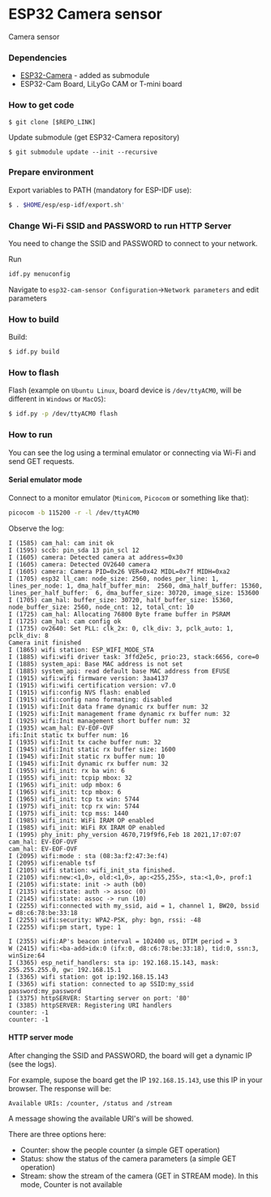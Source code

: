 # ESP32 Camera sensor

Camera sensor

### Dependencies
 - [ESP32-Camera](https://github.com/espressif/esp32-camera) - added as submodule
 - ESP32-Cam Board, LiLyGo CAM or T-mini board

### How to get code

```
$ git clone [$REPO_LINK]
```

Update submodule (get ESP32-Camera repository)

```
$ git submodule update --init --recursive
```

### Prepare environment
Export variables to PATH (mandatory for ESP-IDF use):
```bash
$ . $HOME/esp/esp-idf/export.sh'
```
### Change Wi-Fi SSID and PASSWORD to run HTTP Server

You need to change the SSID and PASSWORD to connect to your network.

Run
```bash
idf.py menuconfig
```

Navigate to `esp32-cam-sensor Configuration`->`Network parameters` and edit parameters


### How to build

Build:
```bash
$ idf.py build
```

### How to flash

Flash (example on `Ubuntu Linux`, board device is `/dev/ttyACM0`, will be different in `Windows` or `MacOS`):
```bash
$ idf.py -p /dev/ttyACM0 flash
```

### How to run

You can see the log using a terminal emulator or connecting via Wi-Fi and send GET requests.

#### Serial emulator mode

Connect to a monitor emulator (`Minicom`, `Picocom` or something like that):

```bash
picocom -b 115200 -r -l /dev/ttyACM0
```

Observe the log:

```log
I (1585) cam_hal: cam init ok
I (1595) sccb: pin_sda 13 pin_scl 12
I (1605) camera: Detected camera at address=0x30
I (1605) camera: Detected OV2640 camera
I (1605) camera: Camera PID=0x26 VER=0x42 MIDL=0x7f MIDH=0xa2
I (1705) esp32 ll_cam: node_size: 2560, nodes_per_line: 1, lines_per_node: 1, dma_half_buffer_min:  2560, dma_half_buffer: 15360, lines_per_half_buffer:  6, dma_buffer_size: 30720, image_size: 153600
I (1705) cam_hal: buffer_size: 30720, half_buffer_size: 15360, node_buffer_size: 2560, node_cnt: 12, total_cnt: 10
I (1725) cam_hal: Allocating 76800 Byte frame buffer in PSRAM
I (1725) cam_hal: cam config ok
I (1735) ov2640: Set PLL: clk_2x: 0, clk_div: 3, pclk_auto: 1, pclk_div: 8
Camera init finished
I (1865) wifi station: ESP_WIFI_MODE_STA
I (1885) wifi:wifi driver task: 3ffd2e5c, prio:23, stack:6656, core=0
I (1885) system_api: Base MAC address is not set
I (1885) system_api: read default base MAC address from EFUSE
I (1915) wifi:wifi firmware version: 3aa4137
I (1915) wifi:wifi certification version: v7.0
I (1915) wifi:config NVS flash: enabled
I (1915) wifi:config nano formating: disabled
I (1915) wifi:Init data frame dynamic rx buffer num: 32
I (1925) wifi:Init management frame dynamic rx buffer num: 32
I (1925) wifi:Init management short buffer num: 32
I (1935) wcam_hal: EV-EOF-OVF
ifi:Init static tx buffer num: 16
I (1935) wifi:Init tx cache buffer num: 32
I (1945) wifi:Init static rx buffer size: 1600
I (1945) wifi:Init static rx buffer num: 10
I (1945) wifi:Init dynamic rx buffer num: 32
I (1955) wifi_init: rx ba win: 6
I (1955) wifi_init: tcpip mbox: 32
I (1965) wifi_init: udp mbox: 6
I (1965) wifi_init: tcp mbox: 6
I (1965) wifi_init: tcp tx win: 5744
I (1975) wifi_init: tcp rx win: 5744
I (1975) wifi_init: tcp mss: 1440
I (1985) wifi_init: WiFi IRAM OP enabled
I (1985) wifi_init: WiFi RX IRAM OP enabled
I (1995) phy_init: phy_version 4670,719f9f6,Feb 18 2021,17:07:07
cam_hal: EV-EOF-OVF
cam_hal: EV-EOF-OVF
I (2095) wifi:mode : sta (08:3a:f2:47:3e:f4)
I (2095) wifi:enable tsf
I (2105) wifi station: wifi_init_sta finished.
I (2105) wifi:new:<1,0>, old:<1,0>, ap:<255,255>, sta:<1,0>, prof:1
I (2105) wifi:state: init -> auth (b0)
I (2135) wifi:state: auth -> assoc (0)
I (2145) wifi:state: assoc -> run (10)
I (2255) wifi:connected with my_ssid, aid = 1, channel 1, BW20, bssid = d8:c6:78:be:33:18
I (2255) wifi:security: WPA2-PSK, phy: bgn, rssi: -48
I (2255) wifi:pm start, type: 1

I (2355) wifi:AP's beacon interval = 102400 us, DTIM period = 3
W (2415) wifi:<ba-add>idx:0 (ifx:0, d8:c6:78:be:33:18), tid:0, ssn:3, winSize:64
I (3365) esp_netif_handlers: sta ip: 192.168.15.143, mask: 255.255.255.0, gw: 192.168.15.1
I (3365) wifi station: got ip:192.168.15.143
I (3365) wifi station: connected to ap SSID:my_ssid password:my_password
I (3375) httpSERVER: Starting server on port: '80'
I (3385) httpSERVER: Registering URI handlers
counter: -1
counter: -1

```

#### HTTP server mode

After changing the SSID and PASSWORD, the board will get a dynamic IP (see the logs).

For example, supose the board get the IP `192.168.15.143`, use this IP in your browser. The response will be:

```
Available URIs: /counter, /status and /stream
```

A message showing the available URI's will be showed.

There are three options here:
- Counter: show the people counter (a simple GET operation)
- Status: show the status of the camera parameters (a simple GET operation)
- Stream: show the stream of the camera (GET in STREAM mode). In this mode, Counter is not available

